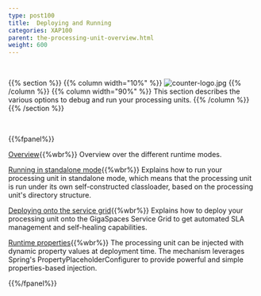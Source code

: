 ```yaml
---
type: post100
title:  Deploying and Running
categories: XAP100
parent: the-processing-unit-overview.html
weight: 600
---
```


<br>

{{% section %}}
{{% column width="10%" %}}
![counter-logo.jpg](/attachment_files/subject/deploy.png)
{{% /column %}}
{{% column width="90%" %}}
This section describes the various options to debug and run your processing units.
{{% /column %}}
{{% /section %}}


<br>


{{%fpanel%}}

[Overview](./deploying-and-running-the-processing-unit.html){{%wbr%}}
Overview over the different runtime modes.

[Running in standalone mode](./running-in-standalone-mode.html){{%wbr%}}
Explains how to run your processing unit in standalone mode, which means that the processing unit is run under its own self-constructed classloader, based on the processing unit's directory structure.

[Deploying onto the service grid](./deploying-onto-the-service-grid.html){{%wbr%}}
Explains how to deploy your processing unit onto the GigaSpaces Service Grid to get automated SLA management and self-healing capabilities.

[Runtime properties](./deployment-properties.html){{%wbr%}}
The processing unit can be injected with dynamic property values at deployment time. The mechanism leverages Spring's PropertyPlaceholderConfigurer to provide powerful and simple properties-based injection.

{{%/fpanel%}}


